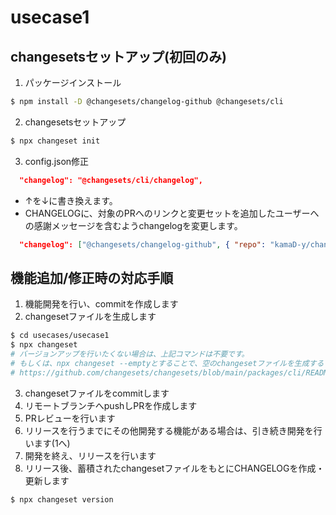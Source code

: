 # usecase1

## changesetsセットアップ(初回のみ)

1. パッケージインストール
```sh
$ npm install -D @changesets/changelog-github @changesets/cli
```

2. changesetsセットアップ
```sh
$ npx changeset init
```

3. config.json修正
```json
  "changelog": "@changesets/cli/changelog",
```

- ↑を↓に書き換えます。
- CHANGELOGに、対象のPRへのリンクと変更セットを追加したユーザーへの感謝メッセージを含むようchangelogを変更します。
```json
  "changelog": ["@changesets/changelog-github", { "repo": "kamaD-y/changesets_monorepo_test" }],
```

## 機能追加/修正時の対応手順
1. 機能開発を行い、commitを作成します
2. changesetファイルを生成します
```sh
$ cd usecases/usecase1
$ npx changeset
# バージョンアップを行いたくない場合は、上記コマンドは不要です。
# もしくは、npx changeset --emptyとすることで、空のchangesetファイルを生成することもできます。
# https://github.com/changesets/changesets/blob/main/packages/cli/README.md#add
```
3. changesetファイルをcommitします
4. リモートブランチへpushしPRを作成します
5. PRレビューを行います
6. リリースを行うまでにその他開発する機能がある場合は、引き続き開発を行います(1へ)
7. 開発を終え、リリースを行います
8. リリース後、蓄積されたchangesetファイルをもとにCHANGELOGを作成・更新します
```sh
$ npx changeset version
```